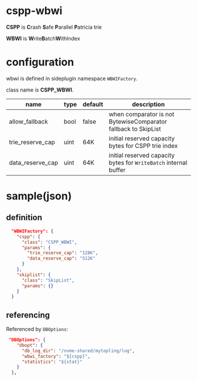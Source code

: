 # cspp-wbwi

**CSPP** is **C**rash **S**afe **P**arallel **P**atricia trie

**WBWI** is **W**rite**B**atch**W**ithIndex

# configuration
wbwi is defined in sideplugin namespace `WBWIFactory`.

class name is **CSPP_WBWI**.

name | type | default | description
-----|------|---------|---
allow_fallback|bool|false|when comparator is not BytewiseComparator fallback to SkipList
trie_reserve_cap|uint|64K|initial reserved capacity bytes for CSPP trie index
data_reserve_cap|uint|64K|initial reserved capacity bytes for `WriteBatch` internal buffer

# sample(json)
## definition
```json
  "WBWIFactory": {
    "cspp": {
      "class": "CSPP_WBWI",
      "params": {
        "trie_reserve_cap": "128K",
        "data_reserve_cap": "512K"
      }
    },
    "skiplist": {
      "class": "SkipList",
      "params": {}
    }
  }
```
## referencing
Referenced by `DBOptions`:

```json
 "DBOptions": {
    "dbopt": {
      "db_log_dir": "/nvme-shared/mytopling/log",
      "wbwi_factory": "${cspp}",
      "statistics": "${stat}"
    }
  },
 ```

